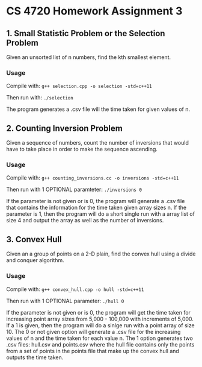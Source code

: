 # CS 4720 Homework Assignment 3

## 1. Small Statistic Problem or the Selection Problem
Given an unsorted list of n numbers, find the kth smallest element.

### Usage
Compile with: `g++ selection.cpp -o selection -std=c++11`

Then run with: `./selection`

The program generates a .csv file will the time taken for given values of n.

## 2. Counting Inversion Problem
Given a sequence of numbers, count the number of inversions that would have to take place in order to make the sequence ascending.

### Usage
Compile with: `g++ counting_inversions.cc -o inversions -std=c++11`  
  
Then run with 1 OPTIONAL paramteter: `./inversions 0`  

If the parameter is not given or is 0, the program will generate a .csv file that contains the information for the time taken given array sizes n. If the parameter is 1, then the program will do a short single run with a array list of size 4 and output the array as well as the number of inversions.

## 3. Convex Hull
Given an a group of points on a 2-D plain, find the convex hull using a divide and conquer algorithm.

### Usage
Compile with: `g++ convex_hull.cpp -o hull -std=c++11`

Then run with 1 OPTIONAL parameter: `./hull 0`

If the parameter is not given or is 0, the program will get the time taken for increasing point array sizes from 5,000 - 100,000 with increments of 5,000. If a 1 is given, then the program will do a sinlge run with a point array of size 10. The 0 or not given option will generate a .csv file for the increasing values of n and the time taken for each value n. The 1 option generates two .csv files: hull.csv and points.csv where the hull file contains only the points from a set of points in the points file that make up the convex hull and outputs the time taken.
